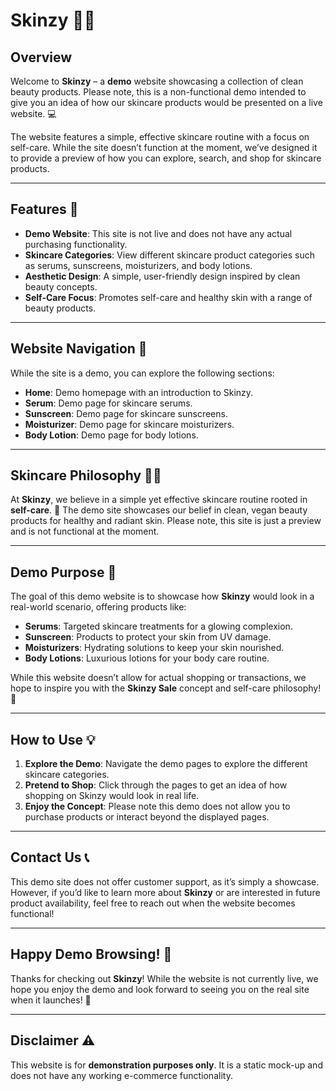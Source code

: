 # Skinzy 🌿✨ 

## Overview
Welcome to **Skinzy** – a **demo** website showcasing a collection of clean beauty products. Please note, this is a non-functional demo intended to give you an idea of how our skincare products would be presented on a live website. 💻 

The website features a simple, effective skincare routine with a focus on self-care. While the site doesn’t function at the moment, we’ve designed it to provide a preview of how you can explore, search, and shop for skincare products.

---

## Features 🌟
- **Demo Website**: This site is not live and does not have any actual purchasing functionality.
- **Skincare Categories**: View different skincare product categories such as serums, sunscreens, moisturizers, and body lotions.
- **Aesthetic Design**: A simple, user-friendly design inspired by clean beauty concepts.
- **Self-Care Focus**: Promotes self-care and healthy skin with a range of beauty products.

---

## Website Navigation 🧭
While the site is a demo, you can explore the following sections:
- **Home**: Demo homepage with an introduction to Skinzy.
- **Serum**: Demo page for skincare serums.
- **Sunscreen**: Demo page for skincare sunscreens.
- **Moisturizer**: Demo page for skincare moisturizers.
- **Body Lotion**: Demo page for body lotions.

---

## Skincare Philosophy 💆‍♀️
At **Skinzy**, we believe in a simple yet effective skincare routine rooted in **self-care**. 🌱 The demo site showcases our belief in clean, vegan beauty products for healthy and radiant skin. Please note, this site is just a preview and is not functional at the moment.

---

## Demo Purpose 📸
The goal of this demo website is to showcase how **Skinzy** would look in a real-world scenario, offering products like:
- **Serums**: Targeted skincare treatments for a glowing complexion.
- **Sunscreen**: Products to protect your skin from UV damage.
- **Moisturizers**: Hydrating solutions to keep your skin nourished.
- **Body Lotions**: Luxurious lotions for your body care routine.

While this website doesn’t allow for actual shopping or transactions, we hope to inspire you with the **Skinzy Sale** concept and self-care philosophy! 💖

---

## How to Use 💡
1. **Explore the Demo**: Navigate the demo pages to explore the different skincare categories.
2. **Pretend to Shop**: Click through the pages to get an idea of how shopping on Skinzy would look in real life.
3. **Enjoy the Concept**: Please note this demo does not allow you to purchase products or interact beyond the displayed pages.

---

## Contact Us 📞
This demo site does not offer customer support, as it’s simply a showcase. However, if you’d like to learn more about **Skinzy** or are interested in future product availability, feel free to reach out when the website becomes functional!

---

## Happy Demo Browsing! 🎉
Thanks for checking out **Skinzy**! While the website is not currently live, we hope you enjoy the demo and look forward to seeing you on the real site when it launches! 🌟

---

## Disclaimer ⚠️
This website is for **demonstration purposes only**. It is a static mock-up and does not have any working e-commerce functionality.
